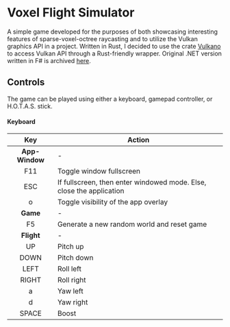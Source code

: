 # Voxel Flight Simulator

A simple game developed for the purposes of both showcasing interesting features of sparse-voxel-octree raycasting and to utilize the Vulkan graphics API in a project.
Written in Rust, I decided to use the crate [Vulkano](https://github.com/vulkano-rs/vulkano) to access Vulkan API through a Rust-friendly wrapper. Original .NET version
written in F# is archived [here](https://github.com/ryco117/Voxel-Flight-Simulator-FSharp).

## Controls

The game can be played using either a keyboard, gamepad controller, or H.O.T.A.S. stick.

#### Keyboard
| Key | Action |
|:-:|----------|
| **App-Window** | - |
| F11 | Toggle window fullscreen |
| ESC | If fullscreen, then enter windowed mode. Else, close the application |
| o | Toggle visibility of the app overlay |
| **Game** | - |
| F5 | Generate a new random world and reset game |
| **Flight** | - |
| UP | Pitch up |
| DOWN | Pitch down |
| LEFT | Roll left |
| RIGHT | Roll right |
| a | Yaw left |
| d | Yaw right |
| SPACE | Boost |